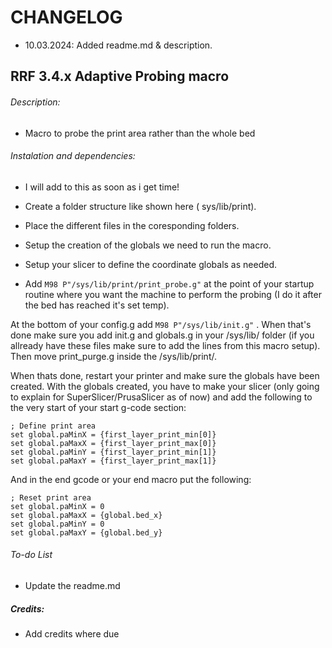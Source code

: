 # CHANGELOG
- 10.03.2024: Added readme.md & description.

## RRF 3.4.x Adaptive Probing macro

###### Description:
- Macro to probe the print area rather than the whole bed

###### Instalation and dependencies:
- I will add to this as soon as i get time!

- Create a folder structure like shown here ( sys/lib/print).
- Place the different files in the coresponding folders.
- Setup the creation of the globals we need to run the macro.
- Setup your slicer to define the coordinate globals as needed.
- Add `M98 P"/sys/lib/print/print_probe.g"` at the point of your startup routine where you want the machine to perform the probing (I do it after the bed has reached it's set temp). 

At the bottom of your config.g add `M98 P"/sys/lib/init.g"` . 
When that's done make sure you add init.g and globals.g in your /sys/lib/ folder (if you allready have these files make sure to add the lines from this macro setup).
Then move print_purge.g inside the /sys/lib/print/.

When thats done, restart your printer and make sure the globals have been created.
With the globals created, you have to make your slicer (only going to explain for SuperSlicer/PrusaSlicer as of now) and add the following to the very start of your start g-code section:
```
; Define print area
set global.paMinX = {first_layer_print_min[0]}
set global.paMaxX = {first_layer_print_max[0]}
set global.paMinY = {first_layer_print_min[1]}
set global.paMaxY = {first_layer_print_max[1]}
```

And in the end gcode or your end macro put the following:
```
; Reset print area
set global.paMinX = 0
set global.paMaxX = {global.bed_x}
set global.paMinY = 0
set global.paMaxY = {global.bed_y}
```

###### To-do List
- Update the readme.md

##### Credits:
- Add credits where due
